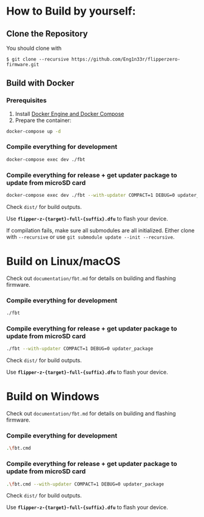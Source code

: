 
# How to Build by yourself:

## Clone the Repository

You should clone with 
```shell
$ git clone --recursive https://github.com/Eng1n33r/flipperzero-firmware.git
```

## Build with Docker

### Prerequisites

1. Install [Docker Engine and Docker Compose](https://www.docker.com/get-started)
2. Prepare the container:

 ```sh
 docker-compose up -d
 ```

### Compile everything for development

```sh
docker-compose exec dev ./fbt
```

### Compile everything for release + get updater package to update from microSD card

```sh
docker-compose exec dev ./fbt --with-updater COMPACT=1 DEBUG=0 updater_package
```

Check `dist/` for build outputs.

Use **`flipper-z-{target}-full-{suffix}.dfu`** to flash your device.

If compilation fails, make sure all submodules are all initialized. Either clone with `--recursive` or use `git submodule update --init --recursive`.

# Build on Linux/macOS

Check out `documentation/fbt.md` for details on building and flashing firmware. 

### Compile everything for development

```sh
./fbt
```

### Compile everything for release + get updater package to update from microSD card

```sh
./fbt --with-updater COMPACT=1 DEBUG=0 updater_package
```

Check `dist/` for build outputs.

Use **`flipper-z-{target}-full-{suffix}.dfu`** to flash your device.


# Build on Windows

Check out `documentation/fbt.md` for details on building and flashing firmware. 

### Compile everything for development

```sh
.\fbt.cmd
```

### Compile everything for release + get updater package to update from microSD card

```sh
.\fbt.cmd --with-updater COMPACT=1 DEBUG=0 updater_package
```

Check `dist/` for build outputs.

Use **`flipper-z-{target}-full-{suffix}.dfu`** to flash your device.
